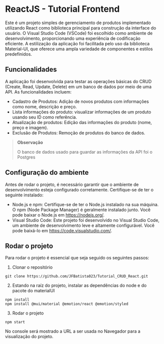 # ReactJS - Tutorial Frontend

Este é um projeto simples de gerenciamento de produtos implementado utilizando React como biblioteca principal para construção da interface do usuário. O Visual Studio Code (VSCode) foi escolhido como ambiente de desenvolvimento, proporcionando uma experiência de codificação eficiente. A estilização da aplicação foi facilitada pelo uso da biblioteca Material-UI, que oferece uma ampla variedade de componentes e estilos predefinidos.

## Funcionalidades 

A aplicação foi desenvolvida para testar as operações básicas do CRUD (Create, Read, Update, Delete) em um banco de dados por meio de uma API. As funcionalidades incluem:

- Cadastro de Produtos: Adição de novos produtos com informações como nome, descrição e preço.
- Lista informações do produto: visualizar informações de um produto usando seu ID como referência.
- Atualização de produtos: Edição das informações do produto (nome, preço e imagem).
- Exclusão de Produtos: Remoção de produtos do banco de dados.

> **Observação**
>
>O banco de dados usado para guardar as informações da API foi o Postgres
>

## Configuração do ambiente

Antes de rodar o projeto, é necessário garantir que o ambiente de desenvolvimento esteja configurado corretamente. Certifique-se de ter o seguinte instalado:
- Node.js e npm: Certifique-se de ter o Node.js instalado na sua máquina. O npm (Node Package Manager) é geralmente instalado junto. Você pode baixar o Node.js em https://nodejs.org/.
- Visual Studio Code: Este projeto foi desenvolvido no Visual Studio Code, um ambiente de desenvolvimento leve e altamente configurável. Você pode baixá-lo em https://code.visualstudio.com/.

## Rodar o projeto

Para rodar o projeto é essencial que seja seguido os seguintes passos:
1. Clonar o repositório
```git bash
git clone https://github.com/JFBatista023/Tutorial_CRUD_React.git
```

2. Estando na raíz do projeto, instalar as dependências do node e do pacote do materialUI
```console
npm install
npm install @mui/material @emotion/react @emotion/styled
```

3. Rodar o projeto
```console
npm start
```

No console será mostrado a URL a ser usada no Navegador para a visualização do projeto.